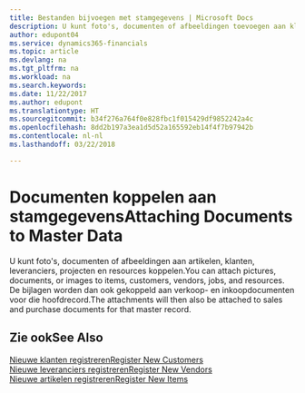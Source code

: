 ```yaml
---
title: Bestanden bijvoegen met stamgegevens | Microsoft Docs
description: U kunt foto's, documenten of afbeeldingen toevoegen aan klanten, leveranciers en andere hoofdrecords.
author: edupont04
ms.service: dynamics365-financials
ms.topic: article
ms.devlang: na
ms.tgt_pltfrm: na
ms.workload: na
ms.search.keywords: 
ms.date: 11/22/2017
ms.author: edupont
ms.translationtype: HT
ms.sourcegitcommit: b34f276a764f0e828fbc1f015429df9852242a4c
ms.openlocfilehash: 8dd2b197a3ea1d5d52a165592eb14f4f7b97942b
ms.contentlocale: nl-nl
ms.lasthandoff: 03/22/2018

---
```

# <a name="attaching-documents-to-master-data"></a><span data-ttu-id="9f7e4-103">Documenten koppelen aan stamgegevens</span><span class="sxs-lookup"><span data-stu-id="9f7e4-103">Attaching Documents to Master Data</span></span>
<span data-ttu-id="9f7e4-104">U kunt foto's, documenten of afbeeldingen aan artikelen, klanten, leveranciers, projecten en resources koppelen.</span><span class="sxs-lookup"><span data-stu-id="9f7e4-104">You can attach pictures, documents, or images to items, customers, vendors, jobs, and resources.</span></span> <span data-ttu-id="9f7e4-105">De bijlagen worden dan ook gekoppeld aan verkoop- en inkoopdocumenten voor die hoofdrecord.</span><span class="sxs-lookup"><span data-stu-id="9f7e4-105">The attachments will then also be attached to sales and purchase documents for that master record.</span></span>  

## <a name="see-also"></a><span data-ttu-id="9f7e4-106">Zie ook</span><span class="sxs-lookup"><span data-stu-id="9f7e4-106">See Also</span></span>
[<span data-ttu-id="9f7e4-107">Nieuwe klanten registreren</span><span class="sxs-lookup"><span data-stu-id="9f7e4-107">Register New Customers</span></span>](sales-how-register-new-customers.md)  
[<span data-ttu-id="9f7e4-108">Nieuwe leveranciers registreren</span><span class="sxs-lookup"><span data-stu-id="9f7e4-108">Register New Vendors</span></span>](purchasing-how-register-new-vendors.md)  
[<span data-ttu-id="9f7e4-109">Nieuwe artikelen registreren</span><span class="sxs-lookup"><span data-stu-id="9f7e4-109">Register New Items</span></span>](inventory-how-register-new-items.md)  

